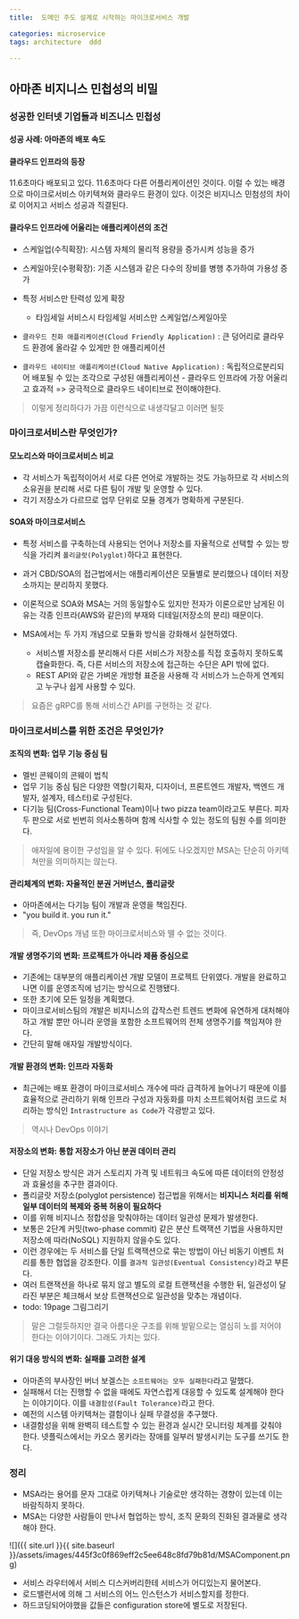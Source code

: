 ```yaml
---
title:  도메인 주도 설계로 시작하는 마이크로서비스 개발

categories: microservice 
tags: architecture  ddd
 
---
```


  
## 아마존 비지니스 민첩성의 비밀  
### 성공한 인터넷 기업들과 비즈니스 민첩성  
  
#### 성공 사례: 아마존의 배포 속도  
#### 클라우드 인프라의 등장  
11.6초마다 배포되고 있다. 11.6초마다 다른 어플리케이션인 것이다. 이럴 수 있는 배경으로 마이크로서비스 아키텍쳐와 클라우드 환경이 있다. 이것은 비지니스 민첨성의 차이로 이어지고 서비스 성공과 직결된다.  
  
#### 클라우드 인프라에 어울리는 애플리케이션의 조건  
  
- 스케일업(수직확장): 시스템 자체의 물리적 용량을 증가시켜 성능을 증가  
- 스케일아웃(수평확장): 기존 시스템과 같은 다수의 장비를 병행 추가하여 가용성 증가  
- 특정 서비스만 탄력성 있게 확장  
	- 타임세일 서비스시 타임세일 서비스만 스케일업/스케일아웃  
  
- `클라우드 친화 애플리케이션(Cloud Friendly Application)` : 큰 덩어리로 클라우드 환경에 올라갈 수 있게만 한 애플리케이션  
- `클라우드 네이티브 애플리케이션(Cloud Native Application)` : 독립적으로분리되어 배포될 수 있는 조각으로 구성된 애플리케이션 - 클라우드 인프라에 가장 어울리고 효과적 => 궁극적으로 클라우드 네이티브로 전이해야한다.  
  
> 이렇게 정리하다가 가끔 이런식으로 내생각달고 이러면 될듯    
  
### 마이크로서비스란 무엇인가?  
  
#### 모노리스와 마이크로서비스 비교  
  
- 각 서비스가 독립적이어서 서로 다른 언어로 개발하는 것도 가능하므로 각 서비스의 소유권을 분리해 서로 다른 팀이 개발 및 운영할 수 있다.  
- 각기 저장소가 다르므로 업무 단위로 모듈 경계가 명확하게 구분된다.  
  
#### SOA와 마이크로서비스  
  
- 특정 서비스를 구축하는데 사용되는 언어나 저장소를 자율적으로 선택할 수 있는 방식을 가리켜 `폴리글랏(Polyglot)`하다고 표현한다.  
- 과거 CBD/SOA의 접근법에서는 애플리케이션은 모듈별로 분리했으나 데이터 저장소까지는 분리하지 못했다.  
- 이론적으로 SOA와 MSA는 거의 동일할수도 있지만 전자가 이론으로만 남게된 이유는 각종 인프라(AWS와 같은)의 부재와 디테일(저장소의 분리) 때문이다.  
  
- MSA에서는 두 가지 개념으로 모듈화 방식을 강화해서 실현하였다.  
	- 서비스별 저장소를 분리해서 다른 서비스가 저장소를 직접 호출하지 못하도록 캡슐화한다. 즉, 다른 서비스의 저장소에 접근하는 수단은 API 밖에 없다.  
	- REST API와 같은 가벼운 개방형 표준을 사용해 각 서비스가 느슨하게 연계되고 누구나 쉽게 사용할 수 있다.  
> 요즘은 gRPC를 통해 서비스간 API를 구현하는 것 같다.    
  
### 마이크로서비스를 위한 조건은 무엇인가?  
  
#### 조직의 변화: 업무 기능 중심 팀  
- 멜빈 콘웨이의 콘웨이 법칙  
- 업무 기능 중심 팀은 다양한 역할(기획자, 디자이너, 프론트엔드 개발자, 백엔드 개발자, 설계자, 테스터)로 구성된다.  
- 다기능 팀(Cross-Functional Team)이나 two pizza team이라고도 부른다. 피자 두 판으로 서로 빈번히 의사소통하며 함께 식사할 수 있는 정도의 팀원 수를 의미한다.  
  
> 애자일에 용이한 구성임을 알 수 있다. 뒤에도 나오겠지만 MSA는 단순히 아키텍쳐만을 의미하지는 않는다.    
  
#### 관리체계의 변화: 자율적인 분권 거버넌스, 폴리글랏  
- 아마존에서는 다기능 팀이 개발과 운영을 책임진다.  
- "you build it. you run it."  
  
> 즉, DevOps 개념 또한 마이크로서비스와 뗄 수 없는 것이다.    
  
#### 개발 생명주기의 변화: 프로젝트가 아니라 제품 중심으로  
- 기존에는 대부분의 애플리케이션 개발 모델이 프로젝트 단위였다. 개발을 완료하고 나면 이를 운영조직에 넘기는 방식으로 진행됐다.  
- 또한 초기에 모든 일정을 계획했다.  
- 마이크로서비스팀의 개발은 비지니스의 갑작스런 트렌드 변화에 유연하게 대처해야하고 개발 뿐만 아니라 운영을 포함한 소프트웨어의 전체 생명주기를 책임져야 한다.  
- 간단히 말해 애자일 개발방식이다.  
  
#### 개발 환경의 변화: 인프라 자동화  
- 최근에는 배포 환경이 마이크로서비스 개수에 따라 급격하게 늘어나기 때문에 이를 효율적으로 관리하기 위해 인프라 구성과 자동화를 마치 소프트웨어처럼 코드로 처리하는 방식인 `Intrastructure as Code`가 각광받고 있다.  
  
> 역시나 DevOps 이야기    
  
#### 저장소의 변화: 통합 저장소가 아닌 분권 데이터 관리  
- 단일 저장소 방식은 과거 스토리지 가격 및 네트워크 속도에 따른 데이터의 안정성과 효율성을 추구한 결과이다.  
- 폴리글랏 저장소(polyglot persistence) 접근법을 위해서는 **비지니스 처리를 위해 일부 데이터의 복제와 중복 허용이 필요하다**  
- 이를 위해 비지니스 정합성을 맞춰야하는 데이터 일관성 문제가 발생한다.  
- 보통은 2단계 커밋(two-phase commit) 같은 분산 트랙잭션 기법을 사용하지만 저장소에 따라(NoSQL) 지원하지 않을수도 있다.  
- 이런 경우에는 두 서비스를 단일 트랙잭션으로 묶는 방법이 아닌 비동기 이벤트 처리를 통한 협업을 강조한다. 이를 `결과적 일관성(Eventual Consistency)`라고 부른다.  
- 여러 트랜잭션을 하나로 묶지 않고 별도의 로컬 트랜잭션을 수행한 뒤, 일관성이 달라진 부분은 체크해서 보상 트랜잭션으로 일관성을 맞추는 개념이다.  
- todo: 19page 그림그리기  
  
> 말은 그럴듯하지만 결국 아름다운 구조를 위해 발밑으로는 열심히 노를 저어야 한다는 이야기이다. 그래도 가치는 있다.    
  
#### 위기 대응 방식의 변화: 실패를 고려한 설계  
- 아마존의 부사장인 버너 보겔스는 `소프트웨어는 모두 실패한다`라고 말했다.  
- 실패해서 더는 진행할 수 없을 때에도 자연스럽게 대응할 수 있도록 설계해야 한다는 이야기이다. 이를 `내결함성(Fault Tolerance)`라고 한다.  
- 예전의 시스템 아키텍쳐는 결함이나 실패 무결성을 추구했다.  
- 내결함성을 위해 완벽히 테스트할 수 있는 환경과 실시간 모니터링 체계를 갖춰야 한다. 넷플릭스에서는 카오스 몽키라는 장애를 일부러 발생시키는 도구를 쓰기도 한다.  
  
  
### 정리  
- MSA라는 용어를 문자 그대로 아키텍쳐나 기술로만 생각하는 경향이 있는데 이는 바람직하지 못하다.  
- MSA는 다양한 사람들이 만나서 협업하는 방식, 조직 문화의 진화된 결과물로 생각해야 한다.  
  
![]({{ site.url }}{{ site.baseurl }}/assets/images/445f3c0f869eff2c5ee648c8fd79b81d/MSAComponent.png)  
  
- 서비스 라우터에서 서비스 디스커버리한테 서비스가 어디있는지 물어본다.  
- 로드밸런서에 의해 그 서비스의 어느 인스턴스가 서비스할지를 정한다.  
- 하드코딩되어야했을 값들은 configuration store에 별도로 저장된다.  
